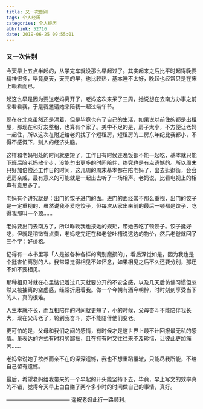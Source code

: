 ```yaml
---
title: 又一次告别
tags: 个人经历
categories: 个人经历
abbrlink: 52716
date: 2019-06-25 09:55:01
---
```




### 又一次告别



今天早上五点半起的，从学完车就没那么早起过了。其实起来之后比平时起得晚要精神很多，毕竟夏天，天亮的早，也比较热，基本睡不太好，晚起也经常只是在床上赖着而已。

起这么早是因为要送老妈离开了，老妈这次来呆了三周，她说想在去南方办事之前来看看我，于是我邀请她来陪我一起过端午节。

现在在北京虽然还是漂着，但是毕竟也有了自己的生活，如果说以前住的都是出租屋，那现在和好友整租，也算有个家了。美中不足的是，房子太小，不方便让老妈一起住，所以这次在附近给老妈找了个短租房，短租房的二房东年纪比我都小，不得不感慨下，别人的经济头脑。

这样和老妈相处的时间就更短了，工作日有时候连晚饭都不能一起吃，基本就只能下班后陪老妈散个步，没能匀出更多的时间陪伴，终究也是有点遗憾的。所以周末只好加倍偿还工作日的时间，这几周的周末基本都在陪老妈了，出去逛逛街，会会远房亲戚，最有意义的可能就是一起出去听了一场相声。老妈说，比看电视上的相声有意思多了。

老妈有个讲究就是：出门的饺子进门的面。进门的面经常不那么重视，出门的饺子是一定重视的，虽然说我不爱吃饺子，但每次从家出来前的最后一顿都是饺子，吃得我那叫一个顶……

老妈要出门去南方了，所以昨晚我也按她的规矩，带她去吃了顿饺子。饺子挺好吃，但就是稍微有点贵，老妈吃完还在和老爸吐槽说这边的物价，然后老爸就回了三个字：好价格。

记得有一本书里写「人是被各种各样的离别磨损的」，看后深觉如是，因为我也是个挺害怕离别的人。我常常觉得相见不如怀念，如果相见之后不久还要分别，那还不如不要相见。

那种相见时就在心里惦记着过几天就要分开的不安全感，以及几天后仿佛习惯但忽然又被抽离的空虚感，经常折磨着我。做一个今朝有酒今朝醉，时时刻刻享受当下的人，真的很难。

人生本就不长，而互相陪伴的时间就更短了，小的时候，父母奋斗不能陪伴我长大，现在父母老了，轮到我奋斗，亦不能陪伴他们变老。

更可怕的是，父母和我们之间的感情，有时候才是这世界上最不计回报最无私的感情。虽表达的方式有时粗劣鄙拙，且在拥有时又往往来不及珍惜，让彼此更加痛苦……

老妈常说她子欲养而亲不在的深深遗憾，我也不想重蹈覆辙，只能尽我所能，不给自己留有遗憾。

最后，希望老妈给我带来的一个早起的开头能坚持下去，毕竟，早上写文的效率真的不错，觉得今天早上白白赚了两个多小时的时间做自己的事情，真好。


————————————
遥祝老妈此行一路顺利。



